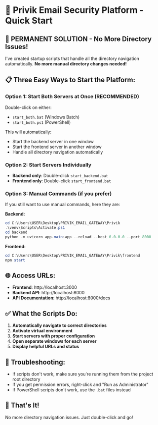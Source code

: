 # 🚀 Privik Email Security Platform - Quick Start

## 🎯 **PERMANENT SOLUTION - No More Directory Issues!**

I've created startup scripts that handle all the directory navigation automatically. **No more manual directory changes needed!**

## 📋 **Three Easy Ways to Start the Platform:**

### **Option 1: Start Both Servers at Once (RECOMMENDED)**
Double-click on either:
- `start_both.bat` (Windows Batch)
- `start_both.ps1` (PowerShell)

This will automatically:
- Start the backend server in one window
- Start the frontend server in another window
- Handle all directory navigation automatically

### **Option 2: Start Servers Individually**
- **Backend only**: Double-click `start_backend.bat`
- **Frontend only**: Double-click `start_frontend.bat`

### **Option 3: Manual Commands (if you prefer)**
If you still want to use manual commands, here they are:

**Backend:**
```powershell
cd C:\Users\USER\Desktop\PRIVIK_EMAIL_GATEWAY\Privik
.\venv\Scripts\Activate.ps1
cd backend
python -m uvicorn app.main:app --reload --host 0.0.0.0 --port 8000
```

**Frontend:**
```powershell
cd C:\Users\USER\Desktop\PRIVIK_EMAIL_GATEWAY\Privik\frontend
npm start
```

## 🌐 **Access URLs:**
- **Frontend**: http://localhost:3000
- **Backend API**: http://localhost:8000
- **API Documentation**: http://localhost:8000/docs

## ✅ **What the Scripts Do:**
1. **Automatically navigate to correct directories**
2. **Activate virtual environment**
3. **Start servers with proper configuration**
4. **Open separate windows for each server**
5. **Display helpful URLs and status**

## 🔧 **Troubleshooting:**
- If scripts don't work, make sure you're running them from the project root directory
- If you get permission errors, right-click and "Run as Administrator"
- If PowerShell scripts don't work, use the `.bat` files instead

## 🎉 **That's It!**
No more directory navigation issues. Just double-click and go!
